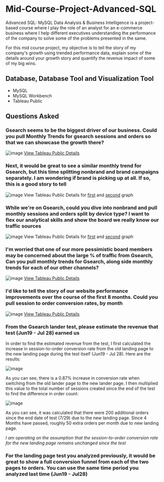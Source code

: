 # Mid-Course-Project-Advanced-SQL
Advanced SQL: MySQL Data Analysis & Business Intelligence is a project-based course where I play the role of an analyst for an e-commerce business where I help different executives understanding the performance of the company to solve some of the problems presented in the same. 

For this mid course project, my objective is to tell the story of my company's growth using trended performance data, explain some of the details around your growth story and quantify the revenue impact of some of my big wins.

## Database, Database Tool and Visualization Tool
- MySQL
- MySQL Workbench
- Tableau Public

## Questions Asked
### Gsearch seems to be the biggest driver of our business. Could you pull Monthly Trends for gsearch sessions and orders so that we can showcase the growth there?
![image](https://user-images.githubusercontent.com/113234853/194018302-e8151306-5311-48f3-ae12-809df7bdbd55.png)
[View Tableau Public Details](https://public.tableau.com/app/profile/jun.keat/viz/AdvancedSQLProjectQn1/Chart1)

### Next, it would be great to see a similar monthly trend for Gsearch, but this time splitting nonbrand and brand campaigns separately. I am wondering if brand is picking up at all. If so, this is a good story to tell
![image](https://user-images.githubusercontent.com/113234853/194021082-5c8e0af5-43c5-4f16-8e98-0ee3432c6028.png)
View Tableau Public Details for [first](https://public.tableau.com/app/profile/jun.keat/viz/AdvancedSQLProjectQn2/Chart2_1) and [second](https://public.tableau.com/app/profile/jun.keat/viz/AdvancedSQLProjectQn2_2/Chart2_2) graph

### While we're on Gsearch, could you dive into nonbrand and pull monthly sessions and orders split by device type? I want to flex our analytical skills and show the board we really know our traffic sources
![image](https://user-images.githubusercontent.com/113234853/194022929-57b3ba21-96af-4788-98e0-2f3062da9863.png)
View Tableau Public Details for [first](https://public.tableau.com/app/profile/jun.keat/viz/AdvancedSQLProjectQn3_1/Chart3_1) and [second](https://public.tableau.com/app/profile/jun.keat/viz/AdvancedSQLProjectQn3_2/Chart3_2) graph

### I'm worried that one of our more pessimistic board members may be concerned about the large % of traffic from Gsearch, Can you pull monthly trends for Gsearch, along side monthly trends for each of our other channels?
![image](https://user-images.githubusercontent.com/113234853/194024012-08b2a1be-5c1f-423c-a94f-cd2578f7687c.png)
[View Tableau Public Details](https://public.tableau.com/app/profile/jun.keat/viz/AdvancedSQLProjectQn4/Chart4)

### I'd like to tell the story of our website performance improvements over the course of the first 8 months. Could you pull session to order conversion rates, by month
![image](https://user-images.githubusercontent.com/113234853/194024991-6ff300cb-6bf2-47a1-8770-d5024973a6a7.png)
[View Tableau Public Details](https://public.tableau.com/app/profile/jun.keat/viz/AdvancedSQLProjectQn5/Chart5)

### From the Gsearch lander test, please estimate the revenue that test (Jun19 - Jul 28) earned us
In order to find the estimated revenue from the test, I first calculated the increase in session-to-order conversion rate from the old landing page to the new landing page during the test itself (Jun19 - Jul 28). Here are the results:

![image](https://user-images.githubusercontent.com/113234853/194029079-0fa119d7-8e4c-42f0-b2fc-f979f6a6d95f.png)

As you can see, there is a 0.87% increase in conversion rate when switching from the old lander page to the new lander page. I then multiplied this value to the total number of sessions created since the end of the test to find the difference in order count:

![image](https://user-images.githubusercontent.com/113234853/194029901-1048a634-787a-442b-b45f-e80597158b3e.png)

As you can see, it was calculated that there were 200 additional orders since the end date of test (7/29) due to the new landing page. Since 4 Months have passed, roughly 50 extra orders per month due to new landing page.

*I am operating on the assumption that the session-to-order conversion rate for the new landing page remains unchanged since the test* 

### For the landing page test you analyzed previously, it would be great to show a full conversion funnel from each of the two pages to orders. You can use the same time period you analyzed last time (Jun19 - Jul28)

